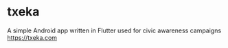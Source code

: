# txeka
A simple Android app written in Flutter used for civic awareness campaigns
https://txeka.com
